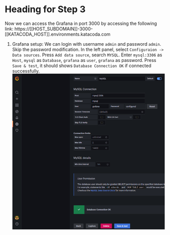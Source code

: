 # Heading for Step 3

Now we can access the Grafana in port 3000 by accessing the following link:
https://[[HOST_SUBDOMAIN]]-3000-[[KATACODA_HOST]].environments.katacoda.com

1. Grafana setup:
We can login with username `admin` and password `admin`.
Skip the password modification.
In the left panel, select `Configuraion -> Data sources`.
Press `Add data source`, search `MYSQL`.
Enter `mysql:3306` as `Host`, `mysql` as `Database`, 
`grafana` as `user`, `grafana` as password.
Press `Save & test`, it should shows `Database Connection OK` if connected successfully.
![grafana_data_source_setup](./assets/grafana_data_source_setup.png)

